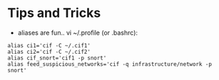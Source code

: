 # Tips and Tricks #
  * aliases are fun.. vi ~/.profile (or .bashrc):
```
alias ci1='cif -C ~/.cif1'
alias ci2='cif -C ~/.cif2'
alias cif_snort='cif1 -p snort'
alias feed_suspicious_networks='cif -q infrastructure/network -p snort'
```